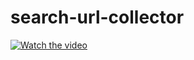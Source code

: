 # search-url-collector

[![Watch the video](https://i.imgur.com/vKb2F1B.png)](https://youtu.be/vt5fpE0bzSY)
